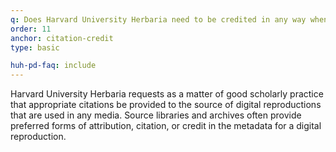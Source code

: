 ```yaml
---
q: Does Harvard University Herbaria need to be credited in any way when I reproduce an image?
order: 11
anchor: citation-credit
type: basic

huh-pd-faq: include
---
```

Harvard University Herbaria requests as a matter of good scholarly practice that appropriate citations be provided to the source of digital reproductions that are used in any media. Source libraries and archives often provide preferred forms of attribution, citation, or credit in the metadata for a digital reproduction.